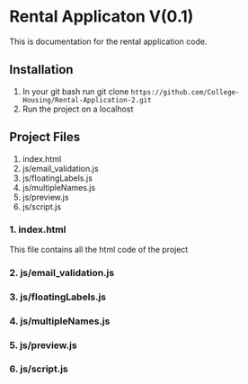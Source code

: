 # Rental Applicaton V(0.1)

This is documentation for the rental application code.

## Installation

1. In your git bash run git clone `https://github.com/College-Housing/Rental-Application-2.git`
2. Run the project on a localhost


## Project Files
 1. index.html
 2. js/email_validation.js
 3. js/floatingLabels.js
 4. js/multipleNames.js
 5. js/preview.js
 6. js/script.js


### 1. index.html
This file contains all the html code of the project

### 2. js/email_validation.js


### 3. js/floatingLabels.js


### 4. js/multipleNames.js


### 5. js/preview.js


### 6. js/script.js
